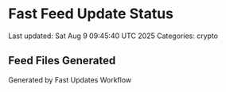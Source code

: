 # Fast Feed Update Status
Last updated: Sat Aug  9 09:45:40 UTC 2025
Categories: crypto

## Feed Files Generated

Generated by Fast Updates Workflow

